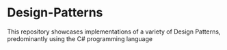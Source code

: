 # Design-Patterns
This repository showcases implementations of a variety of Design Patterns, predominantly using the C# programming language
